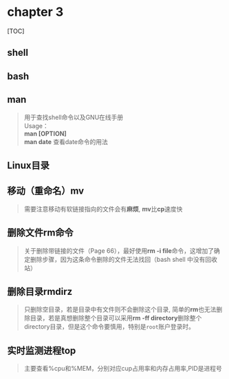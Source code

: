 # chapter 3
[TOC]
## shell
## bash
## man
>用于查找shell命令以及GNU在线手册<br>
Usage：<br>
**man [OPTION]**<br>
**man date** 查看date命令的用法<br>
## Linux目录
## 移动（重命名）mv
> 需要注意移动有软链接指向的文件会有**麻烦**, **mv**比**cp**速度快
## 删除文件rm命令
> 关于删除带链接的文件（Page 66），最好使用**rm -i file**命令，这增加了确定删除步骤，因为这条命令删除的文件无法找回（bash shell 中没有回收站）
## 删除目录rmdirz
> 只删除空目录，若是目录中有文件则不会删除这个目录, 简单的**rm**也无法删除目录，若是真想删除整个目录可以采用**rm -ff directory**删除整个directory目录，但是这个命令要慎用，特别是`root`账户登录时。

## 实时监测进程top
> 主要查看%cpu和%MEM，分别对应cup占用率和内存占用率,PID是进程号
